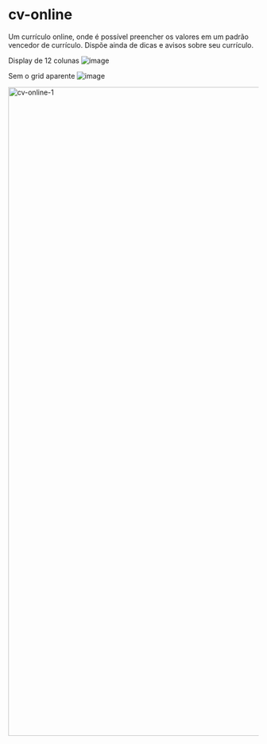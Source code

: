 # cv-online
Um currículo online, onde é possível preencher os valores em um padrão vencedor de currículo. Dispõe ainda de dicas e avisos sobre seu currículo.

Display de 12 colunas
![image](https://user-images.githubusercontent.com/47605309/157105280-2c8aa1b2-7e1d-4016-ae58-1105fb18ba3c.png)

Sem o grid aparente
![image](https://user-images.githubusercontent.com/47605309/157105326-4597bcf7-5509-4148-b62d-800688ebfc0f.png)


<img width="1260" height="1306" alt="cv-online-1" src="https://github.com/user-attachments/assets/3df013d0-224f-4962-856e-e6a65bcb99db" />

